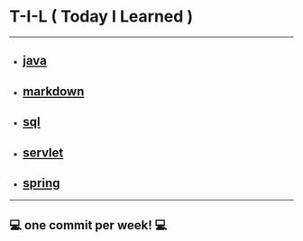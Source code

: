 # T-I-L ( Today I Learned )

****

* ## [java](https://github.com/gudwo0121/TIL/tree/master/java)

* ## [markdown](https://github.com/gudwo0121/TIL/tree/master/markdown)

* ## [sql](https://github.com/gudwo0121/TIL/tree/master/sql)

* ## [servlet](https://github.com/gudwo0121/TIL/tree/master/servlet)

* ## [spring](https://github.com/gudwo0121/TIL/tree/master/spring)

***

## 💻 one commit per week! 💻

